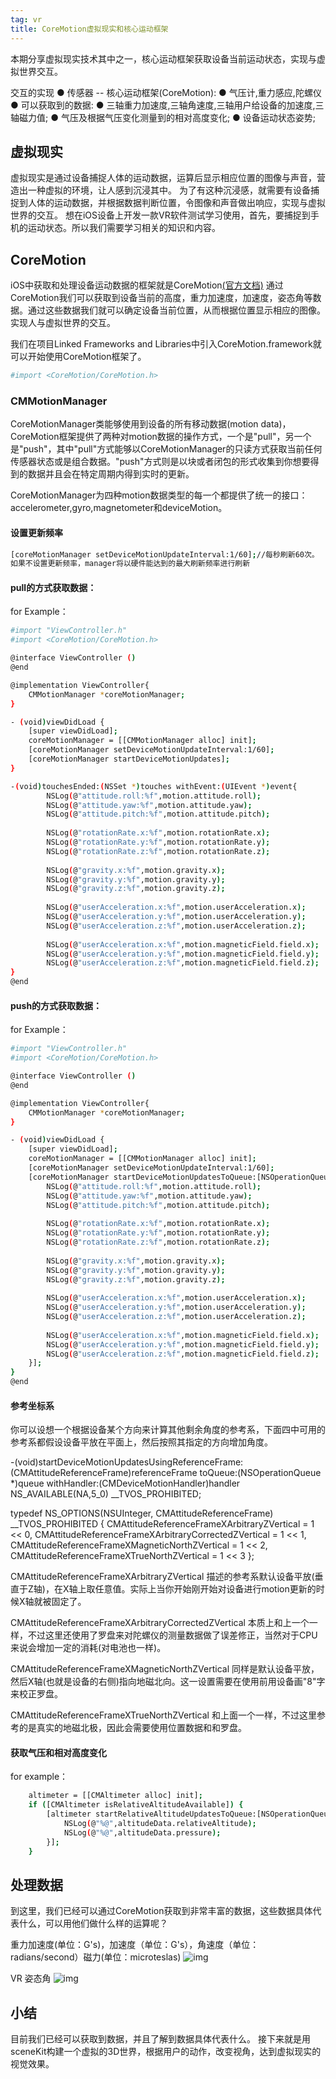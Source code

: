 ```yaml
---
tag: vr
title: CoreMotion虚拟现实和核心运动框架
---
```

本期分享虚拟现实技术其中之一，核心运动框架获取设备当前运动状态，实现与虚拟世界交互。

交互的实现
● 传感器 -- 核心运动框架(CoreMotion):
● 气压计,重力感应,陀螺仪
● 可以获取到的数据:
● 三轴重力加速度,三轴角速度,三轴用户给设备的加速度,三
轴磁力值;
● 气压及根据气压变化测量到的相对高度变化;
● 设备运动状态姿势; 
<!--more-->
## 虚拟现实
虚拟现实是通过设备捕捉人体的运动数据，运算后显示相应位置的图像与声音，营造出一种虚拟的环境，让人感到沉浸其中。
为了有这种沉浸感，就需要有设备捕捉到人体的运动数据，并根据数据判断位置，令图像和声音做出响应，实现与虚拟世界的交互。
想在iOS设备上开发一款VR软件测试学习使用，首先，要捕捉到手机的运动状态。所以我们需要学习相关的知识和内容。
## CoreMotion
iOS中获取和处理设备运动数据的框架就是CoreMotion[(官方文档)](https://developer.apple.com/library/ios/documentation/CoreMotion/Reference/CoreMotion_Reference/)
通过CoreMotion我们可以获取到设备当前的高度，重力加速度，加速度，姿态角等数据。通过这些数据我们就可以确定设备当前位置，从而根据位置显示相应的图像。实现人与虚拟世界的交互。

我们在项目Linked Frameworks and Libraries中引入CoreMotion.framework就可以开始使用CoreMotion框架了。
``` bash
#import <CoreMotion/CoreMotion.h>
```
### CMMotionManager
CoreMotionManager类能够使用到设备的所有移动数据(motion data)，CoreMotion框架提供了两种对motion数据的操作方式，一个是"pull"，另一个是"push"，其中"pull"方式能够以CoreMotionManager的只读方式获取当前任何传感器状态或是组合数据。"push"方式则是以块或者闭包的形式收集到你想要得到的数据并且会在特定周期内得到实时的更新。

CoreMotionManager为四种motion数据类型的每一个都提供了统一的接口：accelerometer,gyro,magnetometer和deviceMotion。

#### 设置更新频率

``` bash
[coreMotionManager setDeviceMotionUpdateInterval:1/60];//每秒刷新60次。
如果不设置更新频率，manager将以硬件能达到的最大刷新频率进行刷新
```

#### pull的方式获取数据：
for Example：
``` bash
#import "ViewController.h"
#import <CoreMotion/CoreMotion.h>

@interface ViewController ()
@end

@implementation ViewController{
    CMMotionManager *coreMotionManager;
}

- (void)viewDidLoad {
    [super viewDidLoad];
    coreMotionManager = [[CMMotionManager alloc] init];
    [coreMotionManager setDeviceMotionUpdateInterval:1/60];
    [coreMotionManager startDeviceMotionUpdates];
}

-(void)touchesEnded:(NSSet *)touches withEvent:(UIEvent *)event{
        NSLog(@"attitude.roll:%f",motion.attitude.roll);
        NSLog(@"attitude.yaw:%f",motion.attitude.yaw);
        NSLog(@"attitude.pitch:%f",motion.attitude.pitch);
        
        NSLog(@"rotationRate.x:%f",motion.rotationRate.x);
        NSLog(@"rotationRate.y:%f",motion.rotationRate.y);
        NSLog(@"rotationRate.z:%f",motion.rotationRate.z);
        
        NSLog(@"gravity.x:%f",motion.gravity.x);
        NSLog(@"gravity.y:%f",motion.gravity.y);
        NSLog(@"gravity.z:%f",motion.gravity.z);
        
        NSLog(@"userAcceleration.x:%f",motion.userAcceleration.x);
        NSLog(@"userAcceleration.y:%f",motion.userAcceleration.y);
        NSLog(@"userAcceleration.z:%f",motion.userAcceleration.z);
        
        NSLog(@"userAcceleration.x:%f",motion.magneticField.field.x);
        NSLog(@"userAcceleration.y:%f",motion.magneticField.field.y);
        NSLog(@"userAcceleration.z:%f",motion.magneticField.field.z);
}
@end
```

#### push的方式获取数据：
for Example：
``` bash
#import "ViewController.h"
#import <CoreMotion/CoreMotion.h>

@interface ViewController ()
@end

@implementation ViewController{
    CMMotionManager *coreMotionManager;
}

- (void)viewDidLoad {
    [super viewDidLoad];
    coreMotionManager = [[CMMotionManager alloc] init];
    [coreMotionManager setDeviceMotionUpdateInterval:1/60];
    [coreMotionManager startDeviceMotionUpdatesToQueue:[NSOperationQueue mainQueue] withHandler:^(CMDeviceMotion * _Nullable motion, NSError * _Nullable error) {
        NSLog(@"attitude.roll:%f",motion.attitude.roll);
        NSLog(@"attitude.yaw:%f",motion.attitude.yaw);
        NSLog(@"attitude.pitch:%f",motion.attitude.pitch);
        
        NSLog(@"rotationRate.x:%f",motion.rotationRate.x);
        NSLog(@"rotationRate.y:%f",motion.rotationRate.y);
        NSLog(@"rotationRate.z:%f",motion.rotationRate.z);
        
        NSLog(@"gravity.x:%f",motion.gravity.x);
        NSLog(@"gravity.y:%f",motion.gravity.y);
        NSLog(@"gravity.z:%f",motion.gravity.z);
        
        NSLog(@"userAcceleration.x:%f",motion.userAcceleration.x);
        NSLog(@"userAcceleration.y:%f",motion.userAcceleration.y);
        NSLog(@"userAcceleration.z:%f",motion.userAcceleration.z);
        
        NSLog(@"userAcceleration.x:%f",motion.magneticField.field.x);
        NSLog(@"userAcceleration.y:%f",motion.magneticField.field.y);
        NSLog(@"userAcceleration.z:%f",motion.magneticField.field.z);
    }];
}
@end
```

#### 参考坐标系
你可以设想一个根据设备某个方向来计算其他剩余角度的参考系，下面四中可用的参考系都假设设备平放在平面上，然后按照其指定的方向增加角度。

-(void)startDeviceMotionUpdatesUsingReferenceFrame:(CMAttitudeReferenceFrame)referenceFrame toQueue:(NSOperationQueue *)queue withHandler:(CMDeviceMotionHandler)handler NS_AVAILABLE(NA,5_0) __TVOS_PROHIBITED;
 
typedef NS_OPTIONS(NSUInteger, CMAttitudeReferenceFrame) __TVOS_PROHIBITED {
	CMAttitudeReferenceFrameXArbitraryZVertical = 1 << 0,
	CMAttitudeReferenceFrameXArbitraryCorrectedZVertical = 1 << 1,
	CMAttitudeReferenceFrameXMagneticNorthZVertical = 1 << 2,
	CMAttitudeReferenceFrameXTrueNorthZVertical = 1 << 3
};

CMAttitudeReferenceFrameXArbitraryZVertical 描述的参考系默认设备平放(垂直于Z轴)，在X轴上取任意值。实际上当你开始刚开始对设备进行motion更新的时候X轴就被固定了。

CMAttitudeReferenceFrameXArbitraryCorrectedZVertical 本质上和上一个一样，不过这里还使用了罗盘来对陀螺仪的测量数据做了误差修正，当然对于CPU来说会增加一定的消耗(对电池也一样)。

CMAttitudeReferenceFrameXMagneticNorthZVertical 同样是默认设备平放，然后X轴(也就是设备的右侧)指向地磁北向。这一设置需要在使用前用设备画"8"字来校正罗盘。

CMAttitudeReferenceFrameXTrueNorthZVertical 和上面一个一样，不过这里参考的是真实的地磁北极，因此会需要使用位置数据和和罗盘。


#### 获取气压和相对高度变化
for example：
``` bash
    altimeter = [[CMAltimeter alloc] init];
    if ([CMAltimeter isRelativeAltitudeAvailable]) {
        [altimeter startRelativeAltitudeUpdatesToQueue:[NSOperationQueue mainQueue] withHandler:^(CMAltitudeData * _Nullable altitudeData, NSError * _Nullable error) {
            NSLog(@"%@",altitudeData.relativeAltitude);
            NSLog(@"%@",altitudeData.pressure);
        }];
    }
```


## 处理数据
到这里，我们已经可以通过CoreMotion获取到非常丰富的数据，这些数据具体代表什么，可以用他们做什么样的运算呢？

重力加速度(单位：G's)，加速度（单位：G's），角速度（单位：radians/second）磁力(单位：microteslas)
![img](http://7xrxzy.com1.z0.glb.clouddn.com/cmdm-axes.png)

VR 姿态角
![img](http://7xrxzy.com1.z0.glb.clouddn.com/vr-gear-8.jpg)

## 小结
目前我们已经可以获取到数据，并且了解到数据具体代表什么。
接下来就是用sceneKit构建一个虚拟的3D世界，根据用户的动作，改变视角，达到虚拟现实的视觉效果。
